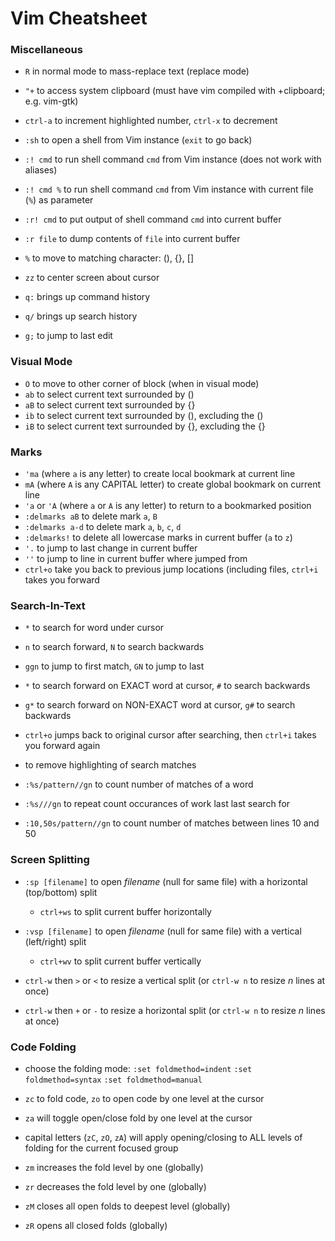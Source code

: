 # Vim Cheatsheet

### Miscellaneous

* `R` in normal mode to mass-replace text (replace mode)

* `"+` to access system clipboard (must have vim compiled with +clipboard; e.g. vim-gtk)

* `ctrl-a` to increment highlighted number, `ctrl-x` to decrement
 
* `:sh` to open a shell from Vim instance (`exit` to go back)
* `:! cmd` to run shell command `cmd` from Vim instance (does not work with aliases)
* `:! cmd %` to run shell command `cmd` from Vim instance with current file (`%`) as parameter
* `:r! cmd` to put output of shell command `cmd` into current buffer
* `:r file` to dump contents of `file` into current buffer

* `%` to move to matching character: (), {}, []

* `zz` to center screen about cursor

* `q:` brings up command history
* `q/` brings up search history
* `g;` to jump to last edit

### Visual Mode

* `O` to move to other corner of block (when in visual mode)
* `ab` to select current text surrounded by ()
* `aB` to select current text surrounded by {}
* `ib` to select current text surrounded by (), excluding the ()
* `iB` to select current text surrounded by {}, excluding the {}

### Marks

* `'ma` (where `a` is any letter) to create local bookmark at current line
* `mA` (where `A` is any CAPITAL letter) to create global bookmark on current line
* `'a` or `'A` (where `a` or `A` is any letter) to return to a bookmarked position
* `:delmarks aB` to delete mark `a`, `B`
* `:delmarks a-d` to delete mark `a`, `b`, `c`, `d`
* `:delmarks!` to delete all lowercase marks in current buffer (`a` to `z`)
* `'.` to jump to last change in current buffer
* `''` to jump to line in current buffer where jumped from
* `ctrl+o` take you back to previous jump locations (including files, `ctrl+i` takes you forward

### Search-In-Text

* `*` to search for word under cursor

* `n` to search forward, `N` to search backwards

* `ggn` to jump to first match, `GN` to jump to last

* `*` to search forward on EXACT word at cursor, `#` to search backwards

* `g*` to search forward on NON-EXACT word at cursor, `g#` to search backwards

* `ctrl+o` jumps back to original cursor after searching, then `ctrl+i` takes you forward again

* to remove highlighting of search matches

* `:%s/pattern//gn` to count number of matches of a word

* `:%s///gn` to repeat count occurances of work last last search for

* `:10,50s/pattern//gn` to count number of matches between lines 10 and 50

### Screen Splitting

* `:sp [filename]` to open _filename_ (null for same file) with a horizontal (top/bottom) split
    * `ctrl+ws` to split current buffer horizontally

* `:vsp [filename]` to open _filename_ (null for same file) with a vertical (left/right) split
    * `ctrl+wv` to split current buffer vertically

* `ctrl-w` then `>` or `<` to resize a vertical split (or `ctrl-w n` to resize _n_ lines at once)
 
* `ctrl-w` then `+` or `-` to resize a horizontal split (or `ctrl-w n` to resize _n_ lines at once)


### Code Folding

* choose the folding mode:
`:set foldmethod=indent`
`:set foldmethod=syntax`
`:set foldmethod=manual`

* `zc` to fold code, `zo` to open code by one level at the cursor

* `za` will toggle open/close fold by one level at the cursor

* capital letters (`zC`, `zO`, `zA`) will apply opening/closing to ALL levels of folding for the current focused group

* `zm` increases the fold level by one (globally)

* `zr` decreases the fold level by one (globally)

* `zM` closes all open folds to deepest level (globally)

* `zR` opens all closed folds (globally)

